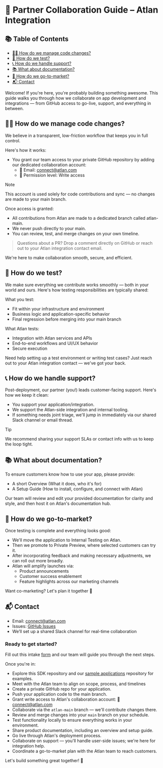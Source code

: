 # 🤝 Partner Collaboration Guide – Atlan Integration

## 📚 Table of Contents

- [👩‍💻 How do we manage code changes?](#-how-do-we-manage-code-changes)
- [🧪 How do we test?](#-how-do-we-test)
- [📞 How do we handle support?](#-how-do-we-handle-support)
- [📚 What about documentation?](#-what-about-documentation)
- [📣 How do we go-to-market?](#-how-do-we-go-to-market)
- [📬 Contact](#-contact)


Welcome! If you're here, you're probably building something awesome. This guide walks you through how we collaborate on app development and integrations — from GitHub access to go-live, support, and everything in between.

## 👩‍💻 How do we manage code changes?
We believe in a transparent, low-friction workflow that keeps you in full control.

Here's how it works:

- You grant our team access to your private GitHub repository by adding our dedicated collaboration account:
   - 📧 Email: connect@atlan.com
   - 🔑 Permission level: Write access

> [!NOTE]
> This account is used solely for code contributions and sync — no changes are made to your main branch.


Once access is granted:
- All contributions from Atlan are made to a dedicated branch called atlan-main.
- We never push directly to your main.
- You can review, test, and merge changes on your own timeline.

> Questions about a PR? Drop a comment directly on GitHub or reach out to your Atlan integration contact email.

We're here to make collaboration smooth, secure, and efficient.


## 🧪 How do we test?
We make sure everything we contribute works smoothly — both in your world and ours. Here's how testing responsibilities are typically shared:

What you test:
- Fit within your infrastructure and environment
- Business logic and application-specific behavior
- Final regression before merging into your main branch

What Atlan tests:
- Integration with Atlan services and APIs
- End-to-end workflows and UI/UX behavior
- Secure execution


Need help setting up a test environment or writing test cases? Just reach out to your Atlan integration contact — we've got your back.


## 📞 How do we handle support?
Post-deployment, our partner (you!) leads customer-facing support. Here's how we keep it clean:

- You support your application/integration.
- We support the Atlan-side integration and internal tooling.
- If something needs joint triage, we'll jump in immediately via our shared Slack channel or email thread.

> [!TIP]
> We recommend sharing your support SLAs or contact info with us to keep the loop tight.

## 📚 What about documentation?
To ensure customers know how to use your app, please provide:

- A short Overview (What it does, who it's for)
- A Setup Guide (How to install, configure, and connect with Atlan)

Our team will review and edit your provided documentation for clarity and style, and then host it on Atlan's documentation hub.

## 📣 How do we go-to-market?
Once testing is complete and everything looks good:

- We'll move the application to Internal Testing on Atlan.
- Then we promote to Private Preview, where selected customers can try it.
- After incorporating feedback and making necessary adjustments, we can roll out more broadly.
- Atlan will amplify launches via:
    - Product announcements
    - Customer success enablement
    - Feature highlights across our marketing channels

Want co-marketing? Let's plan it together 🎯

## 📬 Contact

- Email: connect@atlan.com
- Issues: [GitHub Issues](https://github.com/atlanhq/application-sdk/issues)
- We’ll set up a shared Slack channel for real-time collaboration



### Ready to get started?
Fill out this intake [form](https://docs.google.com/forms/d/e/1FAIpQLScuAIhCm2GS7YFstrOjawbP8J7PUmOynQo7wI2yGCcCyEcVSw/viewform?usp=sharing&ouid=100133263215396641529) and our team will guide you through the next steps.

Once you're in:

- Explore this SDK repository and our [sample applications](https://github.com/atlanhq/atlan-sample-apps) repository for examples.
- Meet with the Atlan team to align on scope, process, and timelines
- Create a private GitHub repo for your application.
- Push your application code to the main branch.
- Grant write access to Atlan's collaboration account: 📧 connect@atlan.com
- Collaborate via the `atlan-main` branch — we'll contribute changes there.
- Review and merge changes into your `main` branch on your schedule.
- Test functionality locally to ensure everything works in your environment.
- Share product documentation, including an overview and setup guide.
- Go live through Atlan's deployment process.
- Collaborate on support — you'll handle user-side issues; we're here for integration help.
- Coordinate a go-to-market plan with the Atlan team to reach customers.

Let's build something great together! 🤝